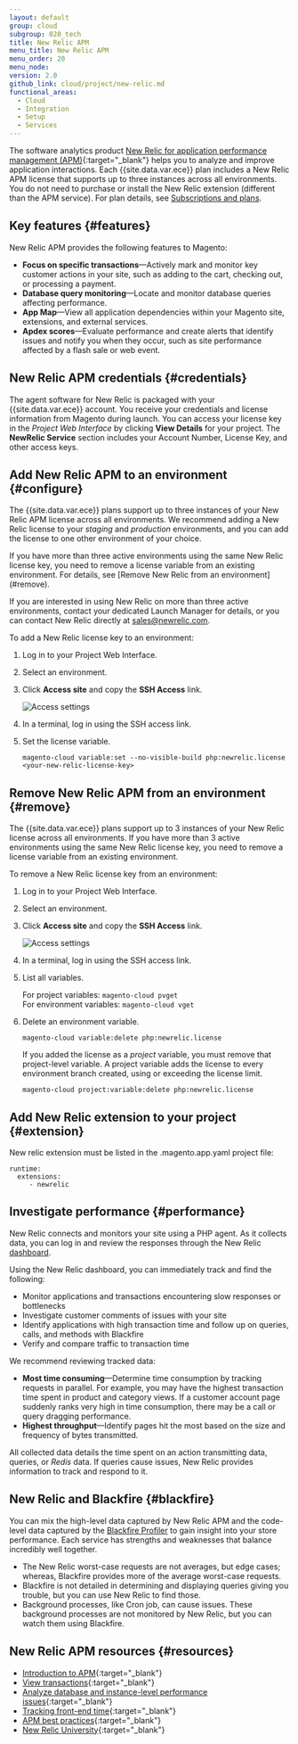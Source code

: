 ```yaml
---
layout: default
group: cloud
subgroup: 020_tech
title: New Relic APM
menu_title: New Relic APM
menu_order: 20
menu_node:
version: 2.0
github_link: cloud/project/new-relic.md
functional_areas:
  - Cloud
  - Integration
  - Setup
  - Services
---
```


The software analytics product [New Relic for application performance management (APM)](https://docs.newrelic.com/docs/apm/new-relic-apm/getting-started/introduction-new-relic-apm){:target="\_blank"} helps you to analyze and improve application interactions. Each {{site.data.var.ece}} plan includes a New Relic APM license that supports up to three instances across all environments. You do not need to purchase or install the New Relic extension (different than the APM service). For plan details, see [Subscriptions and plans]({{page.baseurl}}cloud/basic-information/cloud-plans.html).

## Key features {#features}

New Relic APM provides the following features to Magento:

-  **Focus on specific transactions**—Actively mark and monitor key customer actions in your site, such as adding to the cart, checking out, or processing a payment.
-  **Database query monitoring**—Locate and monitor database queries affecting performance.
-  **App Map**—View all application dependencies within your Magento site, extensions, and external services.
-  **Apdex scores**—Evaluate performance and create alerts that identify issues and notify you when they occur, such as site performance affected by a flash sale or web event.

## New Relic APM credentials {#credentials}
The agent software for New Relic is packaged with your {{site.data.var.ece}} account. You receive your credentials and license information from Magento during launch. You can access your license key in the _Project Web Interface_ by clicking **View Details** for your project. The **NewRelic Service** section includes your Account Number, License Key, and other access keys.

## Add New Relic APM to an environment {#configure}
The {{site.data.var.ece}} plans support up to three instances of your New Relic APM license across all environments. We recommend adding a New Relic license to your _staging_ and _production_ environments, and you can add the license to one other environment of your choice.

<div class="bs-callout bs-callout-info" id="info" markdown="1">
If you have more than three active environments using the same New Relic license key, you need to remove a license variable from an existing environment. For details, see [Remove New Relic from an environment](#remove).

If you are interested in using New Relic on more than three active environments, contact your dedicated Launch Manager for details, or you can contact New Relic directly at sales@newrelic.com.
</div>

To add a New Relic license key to an environment:

1.  Log in to your Project Web Interface.
1.  Select an environment.
1.  Click **Access site** and copy the **SSH Access** link.

    ![Access settings]({{site.baseurl}}common/images/cloud_project-access.png)

1.  In a terminal, log in using the SSH access link.
1.  Set the license variable.

    ```
    magento-cloud variable:set --no-visible-build php:newrelic.license <your-new-relic-license-key>
    ```

## Remove New Relic APM from an environment {#remove}
The {{site.data.var.ece}} plans support up to 3 instances of your New Relic license across all environments. If you have more than 3 active environments using the same New Relic license key, you need to remove a license variable from an existing environment.

To remove a New Relic license key from an environment:

1.  Log in to your Project Web Interface.
1.  Select an environment.
1.  Click **Access site** and copy the **SSH Access** link.

    ![Access settings]({{site.baseurl}}common/images/cloud_project-access.png)

1.  In a terminal, log in using the SSH access link.
1.  List all variables.

    For project variables: `magento-cloud pvget`  
    For environment variables: `magento-cloud vget`

1.  Delete an environment variable.

    ```
    magento-cloud variable:delete php:newrelic.license
    ```

    If you added the license as a _project_ variable, you must remove that project-level variable. A project variable adds the license to every environment branch created, using or exceeding the license limit.

    ```
    magento-cloud project:variable:delete php:newrelic.license
    ```


## Add New Relic extension to your project {#extension}
New relic extension must be listed in the .magento.app.yaml project file:

   ```
   runtime:
     extensions:
        - newrelic
   ```


## Investigate performance {#performance}
New Relic connects and monitors your site using a PHP agent. As it collects data, you can log in and review the responses through the New Relic [dashboard](https://docs.newrelic.com/docs/apm/applications-menu/monitoring/apm-overview-page).

Using the New Relic dashboard, you can immediately track and find the following:

-  Monitor applications and transactions encountering slow responses or bottlenecks
-  Investigate customer comments of issues with your site
-  Identify applications with high transaction time and follow up on queries, calls, and methods with Blackfire
-  Verify and compare traffic to transaction time

We recommend reviewing tracked data:

-  **Most time consuming**—Determine time consumption by tracking requests in parallel. For example, you may have the highest transaction time spent in product and category views. If a customer account page suddenly ranks very high in time consumption, there may be a call or query dragging performance.
-  **Highest throughput**—Identify pages hit the most based on the size and frequency of bytes transmitted.

All collected data details the time spent on an action transmitting data, queries, or _Redis_ data. If queries cause issues, New Relic provides information to track and respond to it.

## New Relic and Blackfire {#blackfire}

You can mix the high-level data captured by New Relic APM and the code-level data captured by the [Blackfire Profiler]({{page.baseurl}}cloud/project/project-integrate-blackfire.html) to gain insight into your store performance. Each service has strengths and weaknesses that balance incredibly well together.

-  The New Relic worst-case requests are not averages, but edge cases; whereas, Blackfire provides more of the average worst-case requests.
-  Blackfire is not detailed in determining and displaying queries giving you trouble, but you can use New Relic to find those.
-  Background processes, like Cron job, can cause issues. These background processes are not monitored by New Relic, but you can watch them using Blackfire.

## New Relic APM resources {#resources}

-  [Introduction to APM](https://docs.newrelic.com/docs/data-analysis/user-interface-functions/view-your-data/standard-page-functions){:target="\_blank"}
-  [View transactions](https://docs.newrelic.com/docs/apm/applications-menu/monitoring/transactions-page#tx_viewing){:target="\_blank"}
-  [Analyze database and instance-level performance issues](https://docs.newrelic.com/docs/apm/applications-menu/features/analyze-database-instance-level-performance-issues){:target="\_blank"}
-  [Tracking front-end time](https://docs.newrelic.com/docs/apm/applications-menu/features/request-queuing-tracking-front-end-time){:target="\_blank"}
-  [APM best practices](https://docs.newrelic.com/docs/apm/new-relic-apm/guides/new-relic-apm-best-practices-guide){:target="\_blank"}
-  [New Relic University](https://learn.newrelic.com/courses/intro_apm){:target="\_blank"}
